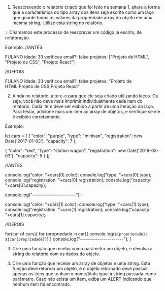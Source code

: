 1. Reescrevendo o relatório criado que foi feito na semana 1, altere a forma que a característica do tipo array dos itens seja escrita como um laço que guarde todos os valores da propriedade array do objeto em uma mesma string. Utilize esta string no relatório.

💡 Chamamos este processo de reescrever um código já escrito, de refatoração.

Exemplo:
//ANTES 

FULANO
idade: 33
verificou email?: false
projetos: ["Projeto de HTML", "Projeto de CSS", "Projeto React"] 

//DEPOIS

FULANO
idade: 33
verificou email?: false
projetos: "Projeto de HTML,Projeto de CSS,Projeto React" 

2. Ainda no relatório, altere-o para que ele seja criado utilizando laços. Ou seja, você não deve mais imprimir individualmente cada item do relatório. Cada item deve ser exibido a partir de uma iteração do laço. Para testar, adicione mais um item ao array de objetos, e verifique se ele é exibido corretamente.

Exemplo:

let cars = [
  {
    "color": "purple",
    "type": "minivan",
    "registration": new Date('2017-01-03'),
    "capacity": 7
  },

  {
    "color": "red",
    "type": "station wagon",
    "registration": new Date('2018-03-03'),
    "capacity": 5
  }
];

//ANTES 

console.log("color: "+cars[0].color);
console.log("type: "+cars[0].type);
console.log("registration: "+cars[0].registration);
console.log("capacity: "+cars[0].capacity);

console.log("----------------------");

console.log("color: "+cars[1].color);
console.log("type: "+cars[1].type);
console.log("registration: "+cars[1].registration);
console.log("capacity: "+cars[1].capacity);


//DEPOIS

for(car of cars){
    for (propriedade in car){
        console.log(`${propriedade}: ${car[propriedade]}`)
    }
console.log("----------------------");
}

3. Crie uma função que receba como parâmetro um objeto, e devolva a string do relatório com os dados do objeto.

4. Crie uma função que recebe um array de objetos e uma string. Esta função deve retornar um objeto, e o objeto retornado deve possuir apenas os itens que tenham o nome/título igual à string passada como parâmetro. Caso não exista um item, exiba um ALERT indicando que nenhum item foi encontrado.